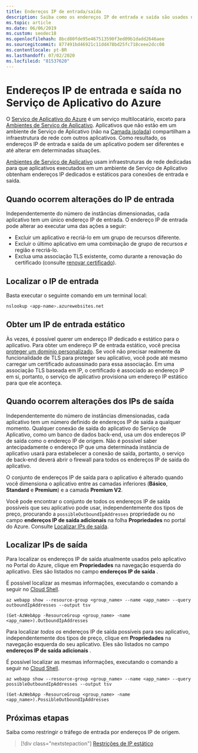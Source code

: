 ```yaml
---
title: Endereços IP de entrada/saída
description: Saiba como os endereços IP de entrada e saída são usados no serviço Azure App, quando eles mudam e como encontrar os endereços para seu aplicativo.
ms.topic: article
ms.date: 06/06/2019
ms.custom: seodec18
ms.openlocfilehash: 8bcd80fde95e467513590f3ed09b1dadd2646aee
ms.sourcegitcommit: 877491bd46921c11dd478bd25fc718ceee2dcc08
ms.contentlocale: pt-BR
ms.lasthandoff: 07/02/2020
ms.locfileid: "81537620"
---
```

# <a name="inbound-and-outbound-ip-addresses-in-azure-app-service"></a>Endereços IP de entrada e saída no Serviço de Aplicativo do Azure

O [Serviço de Aplicativo do Azure](overview.md) é um serviço multilocatário, exceto para [Ambientes de Serviço de Aplicativo](environment/intro.md). Aplicativos que não estão em um ambiente de Serviço de Aplicativo (não na [Camada isolada](https://azure.microsoft.com/pricing/details/app-service/)) compartilham a infraestrutura de rede com outros aplicativos. Como resultado, os endereços IP de entrada e saída de um aplicativo podem ser diferentes e até alterar em determinadas situações. 

[Ambientes de Serviço de Aplicativo](environment/intro.md) usam infraestruturas de rede dedicadas para que aplicativos executados em um ambiente de Serviço de Aplicativo obtenham endereços IP dedicados e estáticos para conexões de entrada e saída.

## <a name="when-inbound-ip-changes"></a>Quando ocorrem alterações do IP de entrada

Independentemente do número de instâncias dimensionadas, cada aplicativo tem um único endereço IP de entrada. O endereço IP de entrada pode alterar ao executar uma das ações a seguir:

- Excluir um aplicativo e recriá-lo em um grupo de recursos diferente.
- Excluir o último aplicativo em uma combinação de grupo de recursos _e_ região e recriá-lo.
- Exclua uma associação TLS existente, como durante a renovação do certificado (consulte [renovar certificado](configure-ssl-certificate.md#renew-certificate)).

## <a name="find-the-inbound-ip"></a>Localizar o IP de entrada

Basta executar o seguinte comando em um terminal local:

```bash
nslookup <app-name>.azurewebsites.net
```

## <a name="get-a-static-inbound-ip"></a>Obter um IP de entrada estático

Às vezes, é possível querer um endereço IP dedicado e estático para o aplicativo. Para obter um endereço IP de entrada estático, você precisa [proteger um domínio personalizado](configure-ssl-bindings.md#secure-a-custom-domain). Se você não precisar realmente da funcionalidade de TLS para proteger seu aplicativo, você pode até mesmo carregar um certificado autoassinado para essa associação. Em uma associação TLS baseada em IP, o certificado é associado ao endereço IP em si, portanto, o serviço de aplicativo provisiona um endereço IP estático para que ele aconteça. 

## <a name="when-outbound-ips-change"></a>Quando ocorrem alterações dos IPs de saída

Independentemente do número de instâncias dimensionadas, cada aplicativo tem um número definido de endereços IP de saída a qualquer momento. Qualquer conexão de saída do aplicativo do Serviço de Aplicativo, como um banco de dados back-end, usa um dos endereços IP de saída como o endereço IP de origem. Não é possível saber antecipadamente o endereço IP que uma determinada instância de aplicativo usará para estabelecer a conexão de saída, portanto, o serviço de back-end deverá abrir o firewall para todos os endereços IP de saída do aplicativo.

O conjunto de endereços IP de saída para o aplicativo é alterado quando você dimensiona o aplicativo entre as camadas inferiores (**Básico**, **Standard** e **Premium**) e a camada **Premium V2**.

Você pode encontrar o conjunto de todos os endereços IP de saída possíveis que seu aplicativo pode usar, independentemente dos tipos de preço, procurando a `possibleOutboundIpAddresses` propriedade ou no campo **endereços IP de saída adicionais** na folha **Propriedades** no portal do Azure. Consulte [Localizar IPs de saída](#find-outbound-ips).

## <a name="find-outbound-ips"></a>Localizar IPs de saída

Para localizar os endereços IP de saída atualmente usados pelo aplicativo no Portal do Azure, clique em **Propriedades** na navegação esquerda do aplicativo. Eles são listados no campo **endereços IP de saída** .

É possível localizar as mesmas informações, executando o comando a seguir no [Cloud Shell](../cloud-shell/quickstart.md).

```azurecli-interactive
az webapp show --resource-group <group_name> --name <app_name> --query outboundIpAddresses --output tsv
```

```azurepowershell
(Get-AzWebApp -ResourceGroup <group_name> -name <app_name>).OutboundIpAddresses
```

Para localizar _todos os_ endereços IP de saída possíveis para seu aplicativo, independentemente dos tipos de preço, clique em **Propriedades** na navegação esquerda do seu aplicativo. Eles são listados no campo **endereços IP de saída adicionais** .

É possível localizar as mesmas informações, executando o comando a seguir no [Cloud Shell](../cloud-shell/quickstart.md).

```azurecli-interactive
az webapp show --resource-group <group_name> --name <app_name> --query possibleOutboundIpAddresses --output tsv
```

```azurepowershell
(Get-AzWebApp -ResourceGroup <group_name> -name <app_name>).PossibleOutboundIpAddresses
```

## <a name="next-steps"></a>Próximas etapas

Saiba como restringir o tráfego de entrada por endereços IP de origem.

> [!div class="nextstepaction"]
> [Restrições de IP estático](app-service-ip-restrictions.md)
